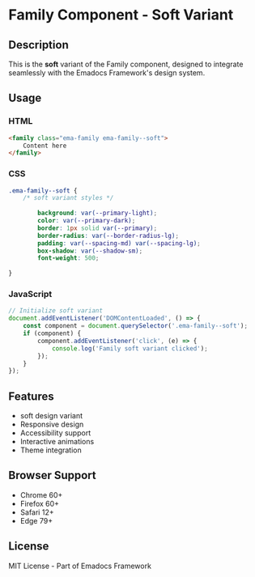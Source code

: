# Family Component - Soft Variant

## Description
This is the **soft** variant of the Family component, designed to integrate seamlessly with the Emadocs Framework's design system.

## Usage

### HTML
```html
<family class="ema-family ema-family--soft">
    Content here
</family>
```

### CSS
```css
.ema-family--soft {
    /* soft variant styles */
    
        background: var(--primary-light);
        color: var(--primary-dark);
        border: 1px solid var(--primary);
        border-radius: var(--border-radius-lg);
        padding: var(--spacing-md) var(--spacing-lg);
        box-shadow: var(--shadow-sm);
        font-weight: 500;
    
}
```

### JavaScript
```javascript
// Initialize soft variant
document.addEventListener('DOMContentLoaded', () => {
    const component = document.querySelector('.ema-family--soft');
    if (component) {
        component.addEventListener('click', (e) => {
            console.log('Family soft variant clicked');
        });
    }
});
```

## Features
- soft design variant
- Responsive design
- Accessibility support
- Interactive animations
- Theme integration

## Browser Support
- Chrome 60+
- Firefox 60+
- Safari 12+
- Edge 79+

## License
MIT License - Part of Emadocs Framework
